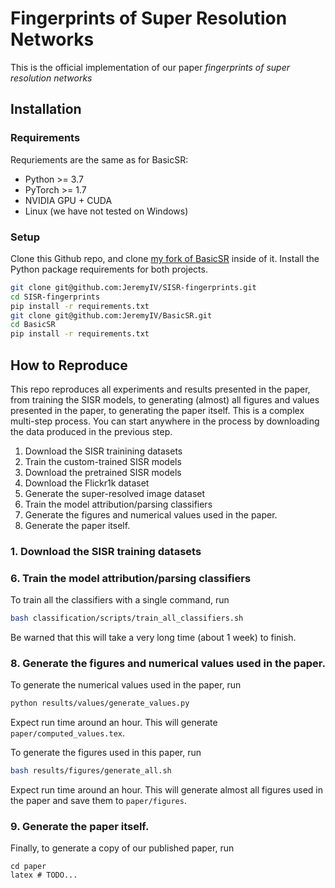 # Fingerprints of Super Resolution Networks

This is the official implementation of our paper *fingerprints of super resolution networks*

## Installation

### Requirements
Requriements are the same as for BasicSR:

 * Python >= 3.7
 * PyTorch >= 1.7
 * NVIDIA GPU + CUDA
 * Linux (we have not tested on Windows)

### Setup

Clone this Github repo, and clone [my fork of BasicSR](https://github.com/xinntao/BasicSR) inside of it. Install the Python package requirements for both projects.
    
```bash
git clone git@github.com:JeremyIV/SISR-fingerprints.git
cd SISR-fingerprints
pip install -r requirements.txt
git clone git@github.com:JeremyIV/BasicSR.git
cd BasicSR
pip install -r requirements.txt 
```

## How to Reproduce

This repo reproduces all experiments and results presented in the paper, from training the SISR models, to generating (almost) all figures and values presented in the paper, to generating the paper itself. This is a complex multi-step process. You can start anywhere in the process by downloading the data produced in the previous step.

1. Download the SISR trainining datasets
2. Train the custom-trained SISR models
3. Download the pretrained SISR models
4. Download the Flickr1k dataset
5. Generate the super-resolved image dataset
6. Train the model attribution/parsing classifiers
8. Generate the figures and numerical values used in the paper.
9. Generate the paper itself.

### 1. Download the SISR training datasets

### 6. Train the model attribution/parsing classifiers

To train all the classifiers with a single command, run

```bash
bash classification/scripts/train_all_classifiers.sh
```

Be warned that this will take a very long time (about 1 week) to finish.

### 8. Generate the figures and numerical values used in the paper.

To generate the numerical values used in the paper, run

```bash
python results/values/generate_values.py
```

Expect run time around an hour. This will generate `paper/computed_values.tex`.

To generate the figures used in this paper, run

```bash
bash results/figures/generate_all.sh
```
Expect run time around an hour. This will generate almost all figures used in the paper and save them to `paper/figures`.

### 9. Generate the paper itself.
Finally, to generate a copy of our published paper, run

```
cd paper
latex # TODO...
```